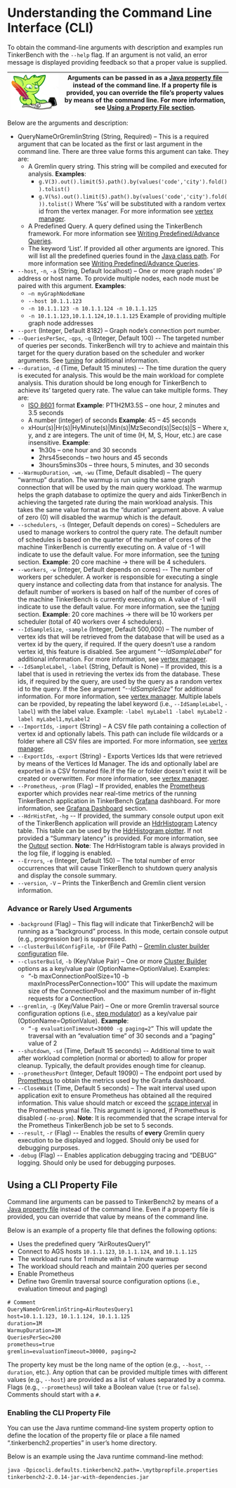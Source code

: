 # Understanding the Command Line Interface (CLI)

To obtain the command-line arguments with description and examples run TinkerBench with the `--help` flag. If an argument is not valid, an error message is displayed providing feedback so that a proper value is supplied.

| ![image](media/gremlin-apache.png) | Arguments can be passed in as a [Java property file](https://localizely.com/java-properties-file/) instead of the command line. If a property file is provided, you can override the file’s property values by means of the command line. For more information, see [Using a Property File section](#using-a-cli-property-file). |
|------------------------------------------------------------------------------------------------------|----------------------------------------------------------------------------------------------------------------------------------------------------------------------------------------------------------------------------------------------------------------------------------------------------------------------------------|

Below are the arguments and description:

-   QueryNameOrGremlinString (String, Required) – This is a required argument that can be located as the first or last argument in the command line. There are three value forms this argument can take. They are:
    -   A Gremlin query string. This string will be compiled and executed for analysis. **Examples**:
        -   `g.V(3).out().limit(5).path().by(values('code','city').fold()).tolist()`
        -   `g.V(%s).out().limit(5).path().by(values('code','city').fold()).tolist()` Where ‘%s’ will be substituted with a random vertex id from the vertex manager. For more information see [vertex manager](./vertex_id_manager.md).
    -   A Predefined Query. A query defined using the TinkerBench framework. For more information see [Writing Predefined/Advance Queries](./writing_predefined_queries.md).
    -   The keyword ‘List’. If provided all other arguments are ignored. This will list all the predefined queries found in the [Java class path](https://en.wikipedia.org/wiki/Classpath). For more information see [Writing Predefined/Advance Queries](./writing_predefined_queries.md).
-   `--host`, `-n`, `-a` (String, Default localhost) – One or more graph nodes’ IP address or host name. To provide multiple nodes, each node must be paired with this argument. **Examples**:
    -   `–n myGraphNodeName`
    -   `--host 10.1.1.123`
    -   `-n 10.1.1.123 -n 10.1.1.124 -n 10.1.1.125`
    -   `-n 10.1.1.123,10.1.1.124,10.1.1.125`
        Example of providing multiple graph node addresses
-   `--port` (Integer, Default 8182) – Graph node’s connection port number.
-   `--QueriesPerSec`, `-qps`, `-q` (Integer, Default 100) -- The targeted number of queries per seconds. TinkerBench will try to achieve and maintain this target for the query duration based on the scheduler and worker arguments. See [tuning](./tuning.md) for additional information.
-   `--duration`, `-d` (Time, Default 15 minutes) -- The time duration the query is executed for analysis. This would be the main workload for complete analysis. This duration should be long enough for TinkerBench to achieve its’ targeted query rate. The value can take multiple forms. They are:
    -   [ISO 8601](https://docs.oracle.com/javase/8/docs/api/java/time/format/DateTimeFormatter.html) format **Example**: PT1H2M3.5S – one hour, 2 minutes and 3.5 seconds
    -   A number (integer) of seconds **Example**: 45 – 45 seconds
    -   xHour(s)\|Hr(s)\|HyMinute(s)\|Min(s)\|MzSecond(s)\|Sec(s)\|S – Where x, y, and z are integers. The unit of time (H, M, S, Hour, etc.) are case insensitive. **Example**:
        -   1h30s – one hour and 30 seconds
        -   2hrs45seconds – two hours and 45 seconds
        -   3hours5mins30s – three hours, 5 minutes, and 30 seconds
-   `--WarmupDuration`, `-wm`, `-wu` (Time, Default disabled) – The query “warmup” duration. The warmup is run using the same graph connection that will be used by the main query workload. The warmup helps the graph database to optimize the query and aids TinkerBench in achieving the targeted rate during the main workload analysis. This takes the same value format as the “duration” argument above. A value of zero (0) will disabled the warmup which is the default.
-   `--schedulers`, `-s` (Integer, Default depends on cores) – Schedulers are used to manage workers to control the query rate. The default number of schedules is based on the quarter of the number of cores of the machine TinkerBench is currently executing on. A value of -1 will indicate to use the default value. For more information, see the [tuning](./tuning.md) section. **Example**: 20 core machine -\> there will be 4 schedulers.
-   `--workers`, `-w` (Integer, Default depends on cores) -- The number of workers per scheduler. A worker is responsible for executing a single query instance and collecting data from that instance for analysis. The default number of workers is based on half of the number of cores of the machine TinkerBench is currently executing on. A value of -1 will indicate to use the default value. For more information, see the [tuning](./tuning.md) section. **Example**: 20 core machines -\> there will be 10 workers per scheduler (total of 40 workers over 4 schedulers).
-   `--IdSampleSize`, `-sample` (Integer, Default 500,000) – The number of vertex ids that will be retrieved from the database that will be used as a vertex id by the query, if required. If the query doesn’t use a random vertex id, this feature is disabled. See argument “*--IdSampleLabel*” for additional information. For more information, see [vertex manager](./vertex_id_manager.md).
-   `--IdSampleLabel`, `-label` (String, Default is None) – If provided, this is a label that is used in retrieving the vertex ids from the database. These ids, if required by the query, are used by the query as a random vertex id to the query. If the See argument *“--IdSampleSize*” for additional information. For more information, see [vertex manager](./vertex_id_manager.md).
    Multiple labels can be rpovided, by repeating the label keyword (i.e., `--IdSampleLabel`, `-label`) with the label value.
    Example: `-label myLabel1 -label myLabel2`
                `-label myLabel1,myLabel2`
-   `--ImportIds`, `-import` (String) – A CSV file path containing a collection of vertex id and optionally labels. This path can include file wildcards or a folder where all CSV files are imported. For more information, see [vertex manager](./vertex_id_manager.md).
-   `--ExportIds`, `-export` (String) - Exports Vertices Ids that were retrieved by means of the Vertices Id Manager. The ids and optionally label are exported in a CSV formated file.If the file or folder doesn't exist it will be created or overwritten. For more information, see [vertex manager](./vertex_id_manager.md).
-   `--Prometheus`, `-prom` (Flag) – If provided, enables the [Prometheus](https://prometheus.io/) exporter which provides near real-time metrics of the running TinkerBench application in TinkerBench [Grafana](https://grafana.com/grafana/dashboards/) dashboard. For more information, see [Grafana Dashboard](./grafana_dashboard.md) section.
-   `--HdrHistFmt`, `-hg` -- If provided, the summary console output upon exit of the TinkerBench application will provide an [HdrHistogram](https://github.com/HdrHistogram) Latency table. This table can be used by the [HdrHistogram plotter](https://hdrhistogram.github.io/HdrHistogram/plotFiles.html). If not provided a “Summary latency” is provided. For more information, see the [Output](./understanding_output.md) section. **Note**: The HdrHistogram table is always provided in the log file, if logging is enabled.
-   `--Errors`, `-e` (Integer, Default 150) – The total number of error occurrences that will cause TinkerBench to shutdown query analysis and display the console summary.
-   `--version`, `-V` – Prints the TinkerBench and Gremlin client version information.

### Advance or Rarely Used Arguments

-   `-background` (Flag) – This flag will indicate that TinkerBench2 will be running as a “background” process. In this mode, certain console output (e.g., progression bar) is suppressed.
-   `--clusterBuildConfigFile`, `-bf` (File Path) – [Gremlin cluster builder configuration](https://www.gremlin.com/docs/getting-started-agent-configuration) file.
-   `--clusterBuild`, `-b` (Key/Value Pair) – One or more [Cluster Builder](https://tinkerpop.apache.org/javadocs/current/full/org/apache/tinkerpop/gremlin/driver/Cluster.Builder.html) options as a key/value pair (OptionName=OptionValue). Examples:
    -   “-b maxConnectionPoolSize=10 -b maxInProcessPerConnection=100”
        This will update the maximum size of the ConnectionPool and the maximum number of in-flight requests for a Connection.
-   `--gremlin`, `-g` (Key/Value Pair) – One or more Gremlin traversal source configuration options (i.e., [step modulator](https://tinkerpop.apache.org/docs/current/tutorials/gremlins-anatomy/)) as a key/value pair (OptionName=OptionValue). **Example**:
    -   `“-g evaluationTimeout=30000 -g paging=2”`
        This will update the traversal with an “evaluation time” of 30 seconds and a “paging” value of 2
-   `--shutdown`, `-sd` (Time, Default 15 seconds) -- Additional time to wait after workload completion (normal or aborted) to allow for proper cleanup. Typically, the default provides enough time for cleanup.
-   `--prometheusPort` (Integer, Default 19090) – The endpoint port used by [Prometheus](https://prometheus.io/docs/prometheus/latest/configuration/configuration/) to obtain the metrics used by the Granfa dashboard.
-   `--CloseWait` (Time, Default 5 seconds) – The wait interval used upon application exit to ensure Prometheus has obtained all the required information. This value should match or exceed the [scrape interval](https://prometheus.io/docs/prometheus/latest/configuration/configuration/) in the Prometheus ymal file. This argument is ignored, if Prometheus is disabled (`-no-prom`). **Note**: It is recommended that the scrape interval for the Prometheus TinkerBench job be set to 5 seconds.
-   `--result`, `-r` (Flag) -- Enables the results of **every** Gremlin query execution to be displayed and logged. Should only be used for debugging purposes.
-   `-debug` (Flag) -- Enables application debugging tracing and “DEBUG” logging. Should only be used for debugging purposes.

## Using a CLI Property File

Command line arguments can be passed to TinkerBench2 by means of a [Java property file](https://localizely.com/java-properties-file/) instead of the command line. Even if a property file is provided, you can override that value by means of the command line.

Below is an example of a property file that defines the following options:

-   Uses the predefined query “AirRoutesQuery1”
-   Connect to AGS hosts `10.1.1.123`, `10.1.1.124`, and `10.1.1.125`
-   The workload runs for 1 minute with a 1-minute warmup
-   The workload should reach and maintain 200 queries per second
-   Enable Prometheus
-   Define two Gremlin traversal source configuration options (i.e., evaluation timeout and paging)

```
# Comment
QueryNameOrGremlinString=AirRoutesQuery1
host=10.1.1.123, 10.1.1.124, 10.1.1.125
duration=1M
WarmupDuration=1M
QueriesPerSec=200
prometheus=true
gremlin=evaluationTimeout=30000, paging=2
```

The property key must be the long name of the option (e.g., `--host`, `--duration`, etc.). Any option that can be provided multiple times with different values (e.g., `--host`) are provided as a list of values separated by a comma. Flags (e.g., `--prometheus`) will take a Boolean value (`true` or `false`). Comments should start with a `#`.

### Enabling the CLI Property File

You can use the Java runtime command-line system property option to define the location of the property file or place a file named “.tinkerbench2.properties” in user’s home directory.

Below is an example using the Java runtime command-line method:

```
java -Dpicocli.defaults.tinkerbench2.path=.\mytbpropfile.properties tinkerbench2-2.0.14-jar-with-dependencies.jar
```
